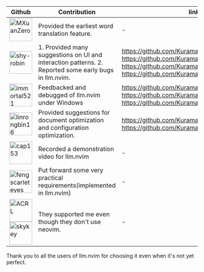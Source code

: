 
| Github | Contribution | link |
| ------ | ------------ | ---- |
| <a href="https://github.com/MXuanZero"><img src="https://github.com/MXuanZero.png" width="60px" alt="MXuanZero"/> </a>         | Provided the earliest word translation feature. | - |
| <a href="https://github.com/shy-robin"><img src="https://github.com/shy-robin.png" width="60px" alt="shy-robin"/> </a>         | 1. Provided many suggestions on UI and interaction patterns. 2. Reported some early bugs in llm.nvim.| https://github.com/Kurama622/llm.nvim/issues/8 https://github.com/Kurama622/llm.nvim/issues/23 https://github.com/Kurama622/llm.nvim/issues/24 https://github.com/Kurama622/llm.nvim/issues/25|
| <a href="https://github.com/immortal521"><img src="https://github.com/immortal521.png" width="60px" alt="immortal521"/> </a> | Feedbacked and debugged of llm.nvim under Windows | https://github.com/Kurama622/llm.nvim/issues/10 https://github.com/Kurama622/llm.nvim/issues/11 https://github.com/Kurama622/llm.nvim/issues/12|
| <a href="https://github.com/linrongbin16"><img src="https://github.com/linrongbin16.png" width="60px" alt="linrongbin16"/> </a> | Provided suggestions for document optimization and configuration optimization. |https://github.com/Kurama622/llm.nvim/issues/31 https://github.com/Kurama622/llm.nvim/issues/37 |
| <a href="https://github.com/cap153"><img src="https://github.com/cap153.png" width="60px" alt="cap153"/> </a> | Recorded a demonstration video for llm.nvim| - |
| <a href="https://github.com/fengscarleteyes"><img src="https://github.com/fengscarleteyes.png" width="60px" alt="fengscarleteyes"/> </a> | Put forward some very practical requirements(implemented in llm.nvim)| - |
| <a href="https://github.com/acrlw"><img src="https://github.com/acrlw.png" width="60px" alt="ACRL"/> </a> <a href="https://github.com/skykeyjoker"><img src="https://github.com/skykeyjoker.png" width="60px" alt="skykey"/> </a>        |They supported me even though they don't use neovim. | - |


Thank you to all the users of llm.nvim for choosing it even when it's not yet perfect.

